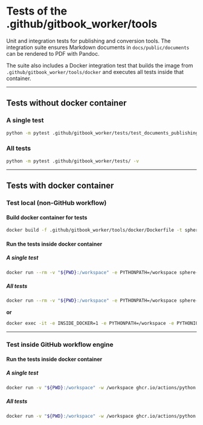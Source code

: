 # Tests of the .github/gitbook_worker/tools

Unit and integration tests for publishing and conversion tools.
The integration suite ensures Markdown documents in `docs/public/documents` can be rendered to PDF with Pandoc.

The suite also includes a Docker integration test that builds the image from `.github/gitbook_worker/tools/docker` and executes all tests inside that container.

---

## Tests without docker container

### A single test
```bash
python -m pytest .github/gitbook_worker/tests/test_documents_publishing.py -v
```

### All tests

```bash
python -m pytest .github/gitbook_worker/tests/ -v
```

---

## Tests with docker container

### Test local (non-GitHub workflow)

#### Build docker container for tests

```bash
docker build -f .github/gitbook_worker/tools/docker/Dockerfile -t sphere-space-workflow-tools-tests .
```

#### Run the tests inside docker container

##### A single test

```bash
docker run --rm -v "${PWD}:/workspace" -e PYTHONPATH=/workspace sphere-space-workflow-tools-tests python3 -m pytest .github/gitbook_worker/tests/test_documents_publishing.py -v
```

##### All tests

```bash
docker run --rm -v "${PWD}:/workspace" -e PYTHONPATH=/workspace sphere-space-workflow-tools-tests python3 -m pytest .github/gitbook_worker/tests/ -v
```

**or**

```bash
docker exec -it -e INSIDE_DOCKER=1 -e PYTHONPATH=/workspace -e PYTHONIOENCODING=utf-8 -e LC_ALL=C.UTF-8 -e LANG=C.UTF-8 sphere-space-workflow-tools-tests-container bash -c "PYTHONPATH=/workspace/.github/gitbook_worker/tools/publishing pytest -v --tb=long --showlocals --no-header --capture=no /workspace/.github/gitbook_worker/tests/"
```

---

### Test inside GitHub workflow engine

#### Run the tests inside docker container

##### A single test

```bash
docker run -v "${PWD}:/workspace" -w /workspace ghcr.io/actions/python:3.10.12 pytest .github/gitbook_worker/tests/test_documents_publishing.py -v
```

##### All tests

```bash
docker run -v "${PWD}:/workspace" -w /workspace ghcr.io/actions/python:3.10.12 pytest .github/gitbook_worker/tests/ -v
```


